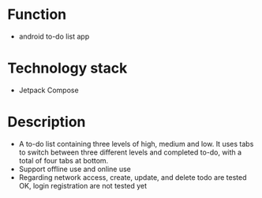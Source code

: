 # Function 
- android to-do list app

# Technology stack
- Jetpack Compose
  
# Description
- A to-do list containing three levels of high, medium and low. It uses tabs to switch between three different levels and completed to-do, with a total of four tabs at bottom.
- Support offline use and online use
- Regarding network access, create, update, and delete todo are tested OK, login registration are not tested yet
